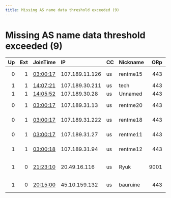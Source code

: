 ```yaml
---
title: Missing AS name data threshold exceeded (9)
---
```


# Missing AS name data threshold exceeded (9)

|   Up |   Ext | JoinTime                                                                                            | IP             | CC   | Nickname   |   ORp |   Dirp | Version    | Contact                   | OS    |   eFamMembers |
|-----:|------:|:----------------------------------------------------------------------------------------------------|:---------------|:-----|:-----------|------:|-------:|:-----------|:--------------------------|:------|--------------:|
|    0 |     1 | [03:00:17](https://metrics.torproject.org/rs.html#details/7583AF0094B01763D3E2FE34A4615F3D5267E704) | 107.189.11.126 | us   | rentme15   |   443 |      0 | 0.4.5.5-rc | torexitxyz at protonmai   | Linux |            28 |
|    1 |     1 | [14:07:21](https://metrics.torproject.org/rs.html#details/B584BCF917338DE6F054EC2B35E13036C0BA8F36) | 107.189.30.211 | us   | tech       |   443 |     80 | 0.4.4.6    | None                      | Linux |             1 |
|    1 |     1 | [14:05:52](https://metrics.torproject.org/rs.html#details/7C8843580AAD4074401477052526845A9FEC72F2) | 107.189.30.28  | us   | Unnamed    |   443 |      0 | 0.4.4.6    | None                      | Linux |             1 |
|    0 |     1 | [03:00:17](https://metrics.torproject.org/rs.html#details/D0E7A906396C93AB246E5EBB49229CA882FDB25D) | 107.189.31.13  | us   | rentme20   |   443 |      0 | 0.4.5.5-rc | torexitxyz at protonmai   | Linux |            28 |
|    0 |     1 | [03:00:17](https://metrics.torproject.org/rs.html#details/507A95618F2800CB8CA0EFB21A9531345149F2EE) | 107.189.31.222 | us   | rentme18   |   443 |      0 | 0.4.5.5-rc | torexitxyz at protonmai   | Linux |            28 |
|    0 |     1 | [03:00:17](https://metrics.torproject.org/rs.html#details/C4A5A1F845F3FD09C973984B379EDD3EC08D498E) | 107.189.31.27  | us   | rentme11   |   443 |      0 | 0.4.5.5-rc | torexitxyz at protonmai   | Linux |            28 |
|    1 |     1 | [03:00:18](https://metrics.torproject.org/rs.html#details/17B001BFBE7AA506E6C5C3EC574EBF4E981EEAF0) | 107.189.31.94  | us   | rentme12   |   443 |      0 | 0.4.5.5-rc | torexitxyz at protonmai   | Linux |            28 |
|    1 |     0 | [21:23:10](https://metrics.torproject.org/rs.html#details/BC0CB2FE50CF21019A6CE937634500DC743C25A0) | 20.49.16.116   | us   | Ryuk       |  9001 |      0 | 0.3.5.12   | Eder Nucci 65646572 at pm | Linux |             1 |
|    1 |     0 | [20:15:00](https://metrics.torproject.org/rs.html#details/0273052C9CD55CE27B0294B89A3527C240A6ABC9) | 45.10.159.132  | us   | bauruine   |   443 |     80 | 0.4.5.5-rc | ContactInfo email:torcont | Linux |            26 |
